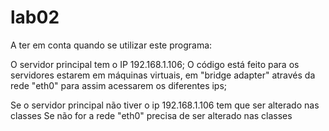 # lab02

A ter em conta quando se utilizar este programa:

O servidor principal tem o IP 192.168.1.106;
O código está feito para os servidores estarem em máquinas virtuais, em "bridge adapter" através da rede "eth0" para assim acessarem os diferentes ips;

Se o servidor principal não tiver o ip 192.168.1.106 tem que ser alterado nas classes
Se não for a rede "eth0" precisa de ser alterado nas classes
